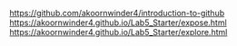 https://github.com/akoornwinder4/introduction-to-github
https://akoornwinder4.github.io/Lab5_Starter/expose.html
https://akoornwinder4.github.io/Lab5_Starter/explore.html
